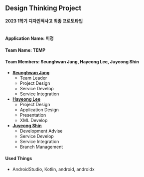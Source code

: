 ## Design Thinking Project
**2023 1학기 디자인적사고 최종 프로토타입**
<br/><br/>
#### Application Name: 미정

#### Team Name: TEMP

#### Team Members: Seunghwan Jang, Hayeong Lee, Juyeong Shin
- [**Seunghwan Jang**](https://github.com/seunghwanJang)
  - Team Leader
  - Project Design
  - Service Develop
  - Service Integration
- [**Hayeong Lee**](https://github.com/youngyoung2345)
  - Project Design
  - Application Design
  - Presentation
  - XML Develop
- [**Juyeong Shin**](https://github.com/meongju0o0)
  - Development Advise
  - Service Develop
  - Service Integration
  - Branch Management

#### Used Things
- AndroidStudio, Kotlin, android, androidx
